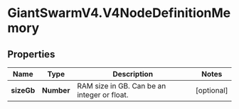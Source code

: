 # GiantSwarmV4.V4NodeDefinitionMemory

## Properties
Name | Type | Description | Notes
------------ | ------------- | ------------- | -------------
**sizeGb** | **Number** | RAM size in GB. Can be an integer or float. | [optional] 


